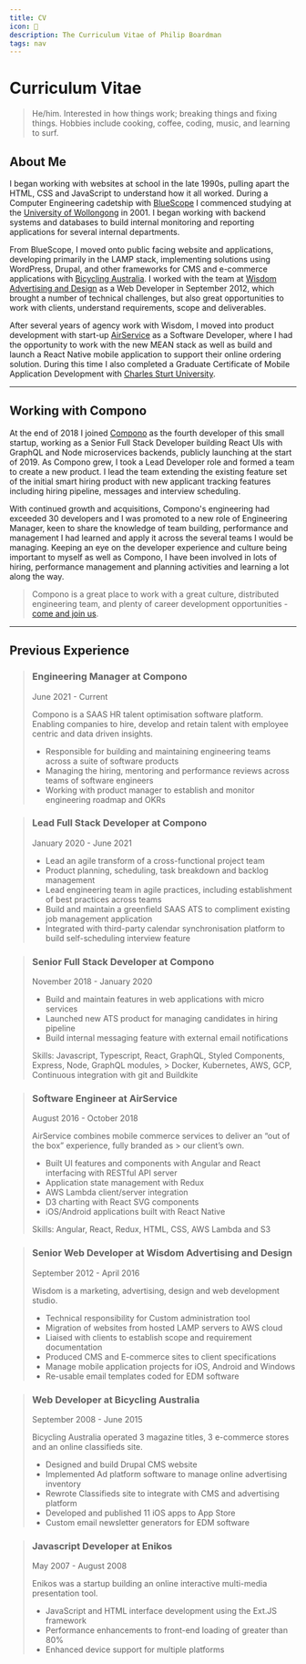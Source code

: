 ```yaml
---
title: CV
icon: 📜
description: The Curriculum Vitae of Philip Boardman
tags: nav
---
```

# Curriculum Vitae

> He/him. Interested in how things work; breaking things and fixing things. Hobbies include cooking, coffee, coding, music, and learning to surf.

## About Me

I began working with websites at school in the late 1990s, pulling apart the HTML, CSS and JavaScript to understand how it all worked. During a Computer Engineering cadetship with [BlueScope](http://www.bluescopesteel.com.au/) I commenced studying at the [University of Wollongong](https://www.uow.edu.au/) in 2001. I began working with backend systems and databases to build internal monitoring and reporting applications for several internal departments.

From BlueScope, I moved onto public facing website and applications, developing primarily in the LAMP stack, implementing solutions using WordPress, Drupal, and other frameworks for CMS and e-commerce applications with [Bicycling Australia](https://bicyclingaustralia.com.au/). I worked with the team at [Wisdom Advertising and Design](https://www.wisdom.com.au/) as a Web Developer in September 2012, which brought a number of technical challenges, but also great opportunities to work with clients, understand requirements, scope and deliverables.

After several years of agency work with Wisdom, I moved into product development with start-up [AirService](https://www.airservice.com) as a Software Developer, where I had the opportunity to work with the new MEAN stack as well as build and launch a React Native mobile application to support their online ordering solution. During this time I also completed a Graduate Certificate of Mobile Application Development with [Charles Sturt University](https://www.csu.edu.au/).

---

## Working with Compono

At the end of 2018 I joined [Compono](https://compono.com) as the fourth developer of this small startup, working as a Senior Full Stack Developer building React UIs with GraphQL and Node microservices backends, publicly launching at the start of 2019. As Compono grew, I took a Lead Developer role and formed a team to create a new product. I lead the team extending the existing feature set of the initial smart hiring product with new applicant tracking features including hiring pipeline, messages and interview scheduling.

With continued growth and  acquisitions, Compono's engineering had exceeded 30 developers and I was promoted to a new role of Engineering Manager, keen to share the knowledge of team building, performance and management I had learned and apply it across the several teams I would be managing. Keeping an eye on the developer experience and culture being important to myself as well as Compono, I have been involved in lots of hiring, performance management and planning activities and learning a lot along the way.

> Compono is a great place to work with a great culture, distributed engineering team, and plenty of career development opportunities - [come and join us](https://www.compono.com/careers "View open roles on the Compono careers page").

---

## Previous Experience

> ### Engineering Manager at Compono
> 
> <span class="meta">June 2021 - Current</span>
>
> Compono is a SAAS HR talent optimisation software platform. Enabling companies to hire, develop and retain talent with employee centric and data driven insights.
> 
> * Responsible for building and maintaining engineering teams across a suite of software products
> * Managing the hiring, mentoring and performance reviews across teams of software engineers
> * Working with product manager to establish and monitor engineering roadmap and OKRs

> ### Lead Full Stack Developer at Compono
> 
> <span class="meta">January 2020 - June 2021</span>
> 
> * Lead an agile transform of a cross-functional project team
> * Product planning, scheduling, task breakdown and backlog management
> * Lead engineering team in agile practices, including establishment of best practices across teams
> * Build and maintain a greenfield SAAS ATS to compliment existing job management application
> * Integrated with third-party calendar synchronisation platform to build self-scheduling interview feature

> ### Senior Full Stack Developer at Compono
> 
> <span class="meta">November 2018 - January 2020</span>
> 
> * Build and maintain features in web applications with micro services
> * Launched new ATS product for managing candidates in hiring pipeline
> * Build internal messaging feature with external email notifications
> 
> Skills: Javascript, Typescript, React, GraphQL, Styled Components, Express, Node, GraphQL modules, > Docker, Kubernetes, AWS, GCP, Continuous integration with git and Buildkite

> ### Software Engineer at AirService
> 
> <span class="meta">August 2016 - October 2018</span>
> 
> AirService combines mobile commerce services to deliver an “out of the box” experience, fully branded as > our client’s own.
> 
> * Built UI features and components with Angular and React interfacing with RESTful API server
> * Application state management with Redux
> * AWS Lambda client/server integration
> * D3 charting with React SVG components
> * iOS/Android applications built with React Native
> 
> Skills: Angular, React, Redux, HTML, CSS, AWS Lambda and S3


> ### Senior Web Developer at Wisdom Advertising and Design
> 
> <span class="meta">September 2012 - April 2016</span>
> 
> Wisdom is a marketing, advertising, design and web development studio.
> 
> * Technical responsibility for Custom administration tool
> * Migration of websites from hosted LAMP servers to AWS cloud
> * Liaised with clients to establish scope and requirement documentation
> * Produced CMS and E-commerce sites to client specifications
> * Manage mobile application projects for iOS, Android and Windows
> * Re-usable email templates coded for EDM software


> ### Web Developer at Bicycling Australia
> 
> <span class="meta">September 2008 - June 2015</span>
> 
> Bicycling Australia operated 3 magazine titles, 3 e-commerce stores and an online classifieds site.
> 
> * Designed and build Drupal CMS website
> * Implemented Ad platform software to manage online advertising inventory
> * Rewrote Classifieds site to integrate with CMS and advertising platform
> * Developed and published 11 iOS apps to App Store
> * Custom email newsletter generators for EDM software


> ### Javascript Developer at Enikos
> 
> <span class="meta">May 2007 - August 2008</span>
> 
> Enikos was a startup building an online interactive multi-media presentation tool.
> 
> * JavaScript and HTML interface development using the Ext.JS framework
> * Performance enhancements to front-end loading of greater than 80%
> * Enhanced device support for multiple platforms